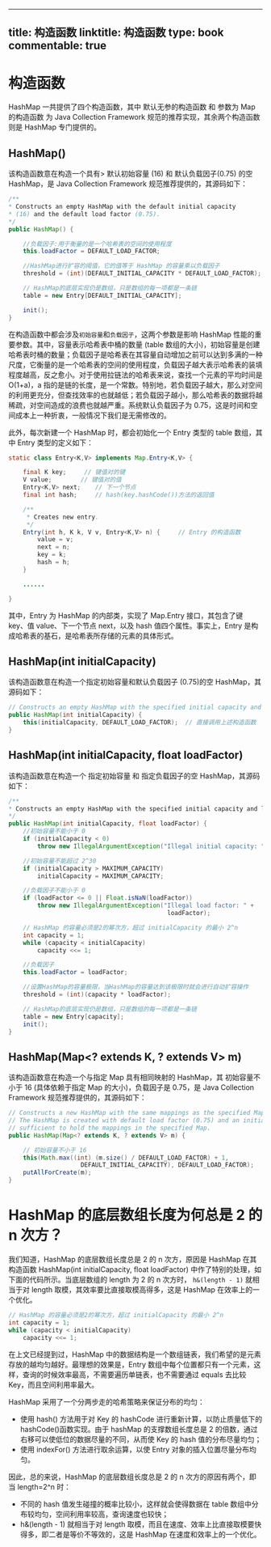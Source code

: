 
---
title: 构造函数
linktitle: 构造函数
type: book
commentable: true
---

# 构造函数

HashMap 一共提供了四个构造函数，其中 默认无参的构造函数 和 参数为 Map 的构造函数 为 Java Collection Framework 规范的推荐实现，其余两个构造函数则是 HashMap 专门提供的。

## HashMap()

该构造函数意在构造一个具有> 默认初始容量 (16) 和 默认负载因子(0.75) 的空 HashMap，是 Java Collection Framework 规范推荐提供的，其源码如下：

```java
/**
* Constructs an empty HashMap with the default initial capacity
* (16) and the default load factor (0.75).
*/
public HashMap() {

    //负载因子:用于衡量的是一个哈希表的空间的使用程度
    this.loadFactor = DEFAULT_LOAD_FACTOR;

    //HashMap进行扩容的阈值，它的值等于 HashMap 的容量乘以负载因子
    threshold = (int)(DEFAULT_INITIAL_CAPACITY * DEFAULT_LOAD_FACTOR);

    // HashMap的底层实现仍是数组，只是数组的每一项都是一条链
    table = new Entry[DEFAULT_INITIAL_CAPACITY];

    init();
}
```

在构造函数中都会涉及`初始容量`和`负载因子`，这两个参数是影响 HashMap 性能的重要参数。其中，容量表示哈希表中桶的数量 (table 数组的大小)，初始容量是创建哈希表时桶的数量；负载因子是哈希表在其容量自动增加之前可以达到多满的一种尺度，它衡量的是一个哈希表的空间的使用程度，负载因子越大表示哈希表的装填程度越高，反之愈小。对于使用拉链法的哈希表来说，查找一个元素的平均时间是 O(1+a)，a 指的是链的长度，是一个常数。特别地，若负载因子越大，那么对空间的利用更充分，但查找效率的也就越低；若负载因子越小，那么哈希表的数据将越稀疏，对空间造成的浪费也就越严重。系统默认负载因子为 0.75，这是时间和空间成本上一种折衷，一般情况下我们是无需修改的。

此外，每次新建一个 HashMap 时，都会初始化一个 Entry 类型的 table 数组，其中 Entry 类型的定义如下：

```java
static class Entry<K,V> implements Map.Entry<K,V> {

    final K key;     // 键值对的键
    V value;        // 键值对的值
    Entry<K,V> next;    // 下一个节点
    final int hash;     // hash(key.hashCode())方法的返回值

    /**
     * Creates new entry.
     */
    Entry(int h, K k, V v, Entry<K,V> n) {     // Entry 的构造函数
        value = v;
        next = n;
        key = k;
        hash = h;
    }

    ......

}
```

其中，Entry 为 HashMap 的内部类，实现了 Map.Entry 接口，其包含了键 key、值 value、下一个节点 next，以及 hash 值四个属性。事实上，Entry 是构成哈希表的基石，是哈希表所存储的元素的具体形式。

## HashMap(int initialCapacity)

该构造函数意在构造一个指定初始容量和默认负载因子 (0.75)的空 HashMap，其源码如下：

```java
// Constructs an empty HashMap with the specified initial capacity and the default load factor (0.75)
public HashMap(int initialCapacity) {
    this(initialCapacity, DEFAULT_LOAD_FACTOR);  // 直接调用上述构造函数
}
```

## HashMap(int initialCapacity, float loadFactor)

该构造函数意在构造一个 指定初始容量 和 指定负载因子的空 HashMap，其源码如下：

```java
/**
* Constructs an empty HashMap with the specified initial capacity and load factor.
*/
public HashMap(int initialCapacity, float loadFactor) {
    //初始容量不能小于 0
    if (initialCapacity < 0)
        throw new IllegalArgumentException("Illegal initial capacity: " + initialCapacity);

    //初始容量不能超过 2^30
    if (initialCapacity > MAXIMUM_CAPACITY)
        initialCapacity = MAXIMUM_CAPACITY;

    //负载因子不能小于 0
    if (loadFactor <= 0 || Float.isNaN(loadFactor))
        throw new IllegalArgumentException("Illegal load factor: " +
                                            loadFactor);

    // HashMap 的容量必须是2的幂次方，超过 initialCapacity 的最小 2^n
    int capacity = 1;
    while (capacity < initialCapacity)
        capacity <<= 1;

    //负载因子
    this.loadFactor = loadFactor;

    //设置HashMap的容量极限，当HashMap的容量达到该极限时就会进行自动扩容操作
    threshold = (int)(capacity * loadFactor);

    // HashMap的底层实现仍是数组，只是数组的每一项都是一条链
    table = new Entry[capacity];
    init();
}
```

## HashMap(Map<? extends K, ? extends V> m)

该构造函数意在构造一个与指定 Map 具有相同映射的 HashMap，其 初始容量不小于 16 (具体依赖于指定 Map 的大小)，负载因子是 0.75，是 Java Collection Framework 规范推荐提供的，其源码如下：

```java
// Constructs a new HashMap with the same mappings as the specified Map.
// The HashMap is created with default load factor (0.75) and an initial capacity
// sufficient to hold the mappings in the specified Map.
public HashMap(Map<? extends K, ? extends V> m) {

    // 初始容量不小于 16
    this(Math.max((int) (m.size() / DEFAULT_LOAD_FACTOR) + 1,
                    DEFAULT_INITIAL_CAPACITY), DEFAULT_LOAD_FACTOR);
    putAllForCreate(m);
}
```

# HashMap 的底层数组长度为何总是 2 的 n 次方？

我们知道，HashMap 的底层数组长度总是 2 的 n 次方，原因是 HashMap 在其构造函数 HashMap(int initialCapacity, float loadFactor) 中作了特别的处理，如下面的代码所示。当底层数组的 length 为 2 的 n 次方时， `h&(length - 1)` 就相当于对 length 取模，其效率要比直接取模高得多，这是 HashMap 在效率上的一个优化。

```java
// HashMap 的容量必须是2的幂次方，超过 initialCapacity 的最小 2^n
int capacity = 1;
while (capacity < initialCapacity)
    capacity <<= 1;
```

在上文已经提到过，HashMap 中的数据结构是一个数组链表，我们希望的是元素存放的越均匀越好。最理想的效果是，Entry 数组中每个位置都只有一个元素，这样，查询的时候效率最高，不需要遍历单链表，也不需要通过 equals 去比较 Key，而且空间利用率最大。

HashMap 采用了一个分两步走的哈希策略来保证分布的均匀：

- 使用 hash() 方法用于对 Key 的 hashCode 进行重新计算，以防止质量低下的 hashCode()函数实现。由于 hashMap 的支撑数组长度总是 2 的倍数，通过右移可以使低位的数据尽量的不同，从而使 Key 的 hash 值的分布尽量均匀；
- 使用 indexFor() 方法进行取余运算，以使 Entry 对象的插入位置尽量分布均匀。

因此，总的来说，HashMap 的底层数组长度总是 2 的 n 次方的原因有两个，即当 length=2^n 时：

- 不同的 hash 值发生碰撞的概率比较小，这样就会使得数据在 table 数组中分布较均匀，空间利用率较高，查询速度也较快；
- h&(length - 1) 就相当于对 length 取模，而且在速度、效率上比直接取模要快得多，即二者是等价不等效的，这是 HashMap 在速度和效率上的一个优化。

    